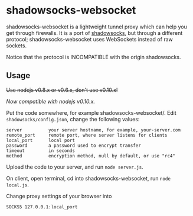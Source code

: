 shadowsocks-websocket
===========

shadowsocks-websocket is a lightweight tunnel proxy which can help you get through
 firewalls. It is a port of [shadowsocks](https://github.com/clowwindy/shadowsocks), but
 through a different protocol; shadowsocks-websocket uses WebSockets instead of raw sockets.

Notice that the protocol is INCOMPATIBLE with the origin shadowsocks.

Usage
-----------

~~Use nodejs v0.8.x or v0.6.x, don't use v0.10.x!~~

*Now compatible with nodejs v0.10.x.*

Put the code somewhere, for example shadowsocks-websocket/. Edit `shadowsocks/config.json`, change the following values:

    server          your server hostname, for example, your-server.com
    remote_port     remote port, where server listens for clients
    local_port      local port
    password        a password used to encrypt transfer
    timeout         in seconds
    method          encryption method, null by default, or use "rc4"

Upload the code to your server, and run `node server.js`.

On client, open terminal, cd into shadowsocks-websocket, run `node local.js`.

Change proxy settings of your browser into

    SOCKS5 127.0.0.1:local_port
